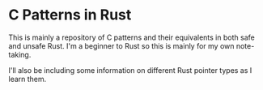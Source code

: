 # C Patterns in Rust
This is mainly a repository of C patterns and their equivalents in both safe and unsafe Rust. I'm a beginner to Rust so this is mainly for my own note-taking.

I'll also be including some information on different Rust pointer types as I learn them.
